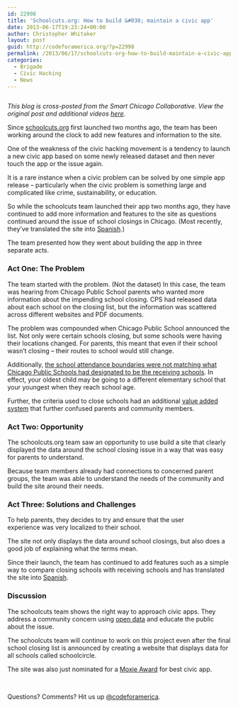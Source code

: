 ```yaml
---
id: 22998
title: 'Schoolcuts.org: How to build &#038; maintain a civic app'
date: 2013-06-17T19:23:24+00:00
author: Christopher Whitaker
layout: post
guid: http://codeforamerica.org/?p=22998
permalink: /2013/06/17/schoolcuts-org-how-to-build-maintain-a-civic-app/
categories:
  - Brigade
  - Civic Hacking
  - News
---
```

[<img class="alignleft size-medium wp-image-22999" title="8677168576_a44e83fb8f_z" src="http://codeforamerica.org/wp-content/uploads/2013/06/8677168576_a44e83fb8f_z1-300x225.jpg" alt="" />](http://codeforamerica.org/wp-content/uploads/2013/06/8677168576_a44e83fb8f_z1.jpg)

_This blog is cross-posted from the Smart Chicago Collaborative. View the original post and additional videos [here](http://www.smartchicagocollaborative.org/the-schoolcuts-org-teams-school-us-on-how-to-build-a-civic-app-even-after-launch/)._

Since [schoolcuts.org](http://www.smartchicagocollaborative.org/the-schoolcuts-org-teams-school-us-on-how-to-build-a-civic-app-even-after-launch/%3Ca%20href=%22http://www.flickr.com/photos/91210421@N03/8743625485/%22%20title=%22schoolcutsspanish%20by%20CivicWhitaker,%20on%20Flickr%22%3E%3Cimg%20src=%22http://farm8.staticflickr.com/7292/8743625485_ae8167f485_z.jpg%22%20width=%22640%22%20height=%22424%22%20alt=%22schoolcutsspanish%22%3E%3C/a%3E) first launched two months ago, the team has been working around the clock to add new features and information to the site.

One of the weakness of the civic hacking movement is a tendency to launch a new civic app based on some newly released dataset and then never touch the app or the issue again.

It is a rare instance when a civic problem can be solved by one simple app release – particularly when the civic problem is something large and complicated like crime, sustainability, or education.

So while the schoolcuts team launched their app two months ago, they have continued to add more information and features to the site as questions continued around the issue of school closings in Chicago. (Most recently, they’ve translated the site into [Spanish](http://schoolcuts.org/schools/33?locale=es).)

The team presented how they went about building the app in three separate acts.

### Act One: The Problem

The team started with the problem. (Not the dataset) In this case, the team was hearing from Chicago Public School parents who wanted more information about the impending school closing. CPS had released data about each school on the closing list, but the information was scattered across different websites and PDF documents.

The problem was compounded when Chicago Public School announced the list. Not only were certain schools closing, but some schools were having their locations changed. For parents, this meant that even if their school wasn’t closing – their routes to school would still change.

Additionally, [the school attendance boundaries were not matching what Chicago Public Schools had designated to be the receiving schools](http://schoolcuts.wordpress.com/2013/04/08/receiving-school-neighborhood/). In effect, your oldest child may be going to a different elementary school that your youngest when they reach school age.

Further, the criteria used to close schools had an additional [value added system](http://schoolcuts.wordpress.com/2013/04/28/more-confusion-about-cps-closing-criteria/) that further confused parents and community members.

### Act Two: Opportunity

The schoolcuts.org team saw an opportunity to use build a site that clearly displayed the data around the school closing issue in a way that was easy for parents to understand.

Because team members already had connections to concerned parent groups, the team was able to understand the needs of the community and build the site around their needs.

### Act Three: Solutions and Challenges

To help parents, they decides to try and ensure that the user experience was very localized to their school.

The site not only displays the data around school closings, but also does a good job of explaining what the terms mean.

Since their launch, the team has continued to add features such as a simple way to compare closing schools with receiving schools and has translated the site into [Spanish](http://schoolcuts.org/?locale=es).

### Discussion

The schoolcuts team shows the right way to approach civic apps. They address a community concern using [open data](http://www.cps.edu/Schools/Pages/school.aspx?id=609907) and educate the public about the issue.

The schoolcuts team will continue to work on this project even after the final school closing list is announced by creating a website that displays data for all schools called schoolcircle.

The site was also just nominated for a [Moxie Award](http://moxieawards.builtinchicago.org/?page_id=1791) for best civic app.

&nbsp;

Questions? Comments? Hit us up <a href="http://twitter.com/codeforamerica" target="_blank">@codeforamerica</a>.